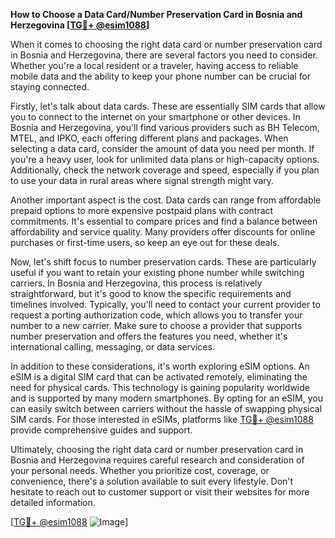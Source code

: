 **How to Choose a Data Card/Number Preservation Card in Bosnia and Herzegovina [[TG💪+ @esim1088](https://t.me/s/esim1088)]**

When it comes to choosing the right data card or number preservation card in Bosnia and Herzegovina, there are several factors you need to consider. Whether you're a local resident or a traveler, having access to reliable mobile data and the ability to keep your phone number can be crucial for staying connected.

Firstly, let's talk about data cards. These are essentially SIM cards that allow you to connect to the internet on your smartphone or other devices. In Bosnia and Herzegovina, you'll find various providers such as BH Telecom, MTEL, and IPKO, each offering different plans and packages. When selecting a data card, consider the amount of data you need per month. If you're a heavy user, look for unlimited data plans or high-capacity options. Additionally, check the network coverage and speed, especially if you plan to use your data in rural areas where signal strength might vary.

Another important aspect is the cost. Data cards can range from affordable prepaid options to more expensive postpaid plans with contract commitments. It's essential to compare prices and find a balance between affordability and service quality. Many providers offer discounts for online purchases or first-time users, so keep an eye out for these deals.

Now, let's shift focus to number preservation cards. These are particularly useful if you want to retain your existing phone number while switching carriers. In Bosnia and Herzegovina, this process is relatively straightforward, but it's good to know the specific requirements and timelines involved. Typically, you'll need to contact your current provider to request a porting authorization code, which allows you to transfer your number to a new carrier. Make sure to choose a provider that supports number preservation and offers the features you need, whether it's international calling, messaging, or data services.

In addition to these considerations, it's worth exploring eSIM options. An eSIM is a digital SIM card that can be activated remotely, eliminating the need for physical cards. This technology is gaining popularity worldwide and is supported by many modern smartphones. By opting for an eSIM, you can easily switch between carriers without the hassle of swapping physical SIM cards. For those interested in eSIMs, platforms like [TG💪+ @esim1088](https://t.me/s/esim1088) provide comprehensive guides and support.

Ultimately, choosing the right data card or number preservation card in Bosnia and Herzegovina requires careful research and consideration of your personal needs. Whether you prioritize cost, coverage, or convenience, there's a solution available to suit every lifestyle. Don't hesitate to reach out to customer support or visit their websites for more detailed information.

[[TG💪+ @esim1088](https://t.me/s/esim1088) ![Image](https://i.postimg.cc/Y0z9fWf4/image.png)]